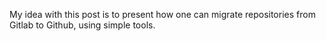 My idea with this post is to present how one can migrate repositories from
Gitlab to Github, using simple tools.
